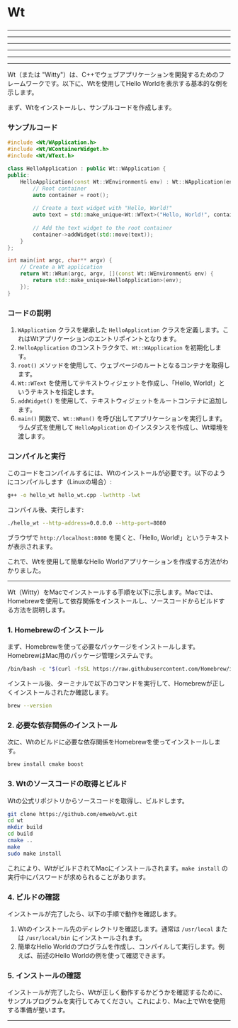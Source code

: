 ###
# Wt
###

---

---

---

---

---

---

Wt（または "Witty"）は、C++でウェブアプリケーションを開発するためのフレームワークです。以下に、Wtを使用してHello Worldを表示する基本的な例を示します。

まず、Wtをインストールし、サンプルコードを作成します。

### サンプルコード

```cpp
#include <Wt/WApplication.h>
#include <Wt/WContainerWidget.h>
#include <Wt/WText.h>

class HelloApplication : public Wt::WApplication {
public:
    HelloApplication(const Wt::WEnvironment& env) : Wt::WApplication(env) {
        // Root container
        auto container = root();
        
        // Create a text widget with "Hello, World!"
        auto text = std::make_unique<Wt::WText>("Hello, World!", container);
        
        // Add the text widget to the root container
        container->addWidget(std::move(text));
    }
};

int main(int argc, char** argv) {
    // Create a Wt application
    return Wt::WRun(argc, argv, [](const Wt::WEnvironment& env) {
        return std::make_unique<HelloApplication>(env);
    });
}
```

### コードの説明

1. `WApplication` クラスを継承した `HelloApplication` クラスを定義します。これはWtアプリケーションのエントリポイントとなります。
2. `HelloApplication` のコンストラクタで、`Wt::WApplication` を初期化します。
3. `root()` メソッドを使用して、ウェブページのルートとなるコンテナを取得します。
4. `Wt::WText` を使用してテキストウィジェットを作成し、「Hello, World!」というテキストを指定します。
5. `addWidget()` を使用して、テキストウィジェットをルートコンテナに追加します。
6. `main()` 関数で、`Wt::WRun()` を呼び出してアプリケーションを実行します。ラムダ式を使用して `HelloApplication` のインスタンスを作成し、Wt環境を渡します。

### コンパイルと実行

このコードをコンパイルするには、Wtのインストールが必要です。以下のようにコンパイルします（Linuxの場合）:

```bash
g++ -o hello_wt hello_wt.cpp -lwthttp -lwt
```

コンパイル後、実行します:

```bash
./hello_wt --http-address=0.0.0.0 --http-port=8080
```

ブラウザで `http://localhost:8080` を開くと、「Hello, World!」というテキストが表示されます。

これで、Wtを使用して簡単なHello Worldアプリケーションを作成する方法がわかりました。

---

Wt（Witty）をMacでインストールする手順を以下に示します。Macでは、Homebrewを使用して依存関係をインストールし、ソースコードからビルドする方法を説明します。

### 1. Homebrewのインストール

まず、Homebrewを使って必要なパッケージをインストールします。HomebrewはMac用のパッケージ管理システムです。

```bash
/bin/bash -c "$(curl -fsSL https://raw.githubusercontent.com/Homebrew/install/HEAD/install.sh)"
```

インストール後、ターミナルで以下のコマンドを実行して、Homebrewが正しくインストールされたか確認します。

```bash
brew --version
```

### 2. 必要な依存関係のインストール

次に、Wtのビルドに必要な依存関係をHomebrewを使ってインストールします。

```bash
brew install cmake boost
```

### 3. Wtのソースコードの取得とビルド

Wtの公式リポジトリからソースコードを取得し、ビルドします。

```bash
git clone https://github.com/emweb/wt.git
cd wt
mkdir build
cd build
cmake ..
make
sudo make install
```

これにより、WtがビルドされてMacにインストールされます。`make install` の実行中にパスワードが求められることがあります。

### 4. ビルドの確認

インストールが完了したら、以下の手順で動作を確認します。

1. Wtのインストール先のディレクトリを確認します。通常は `/usr/local` または `/usr/local/bin` にインストールされます。
2. 簡単なHello Worldのプログラムを作成し、コンパイルして実行します。例えば、前述のHello Worldの例を使って確認できます。

### 5. インストールの確認

インストールが完了したら、Wtが正しく動作するかどうかを確認するために、サンプルプログラムを実行してみてください。これにより、Mac上でWtを使用する準備が整います。

---
